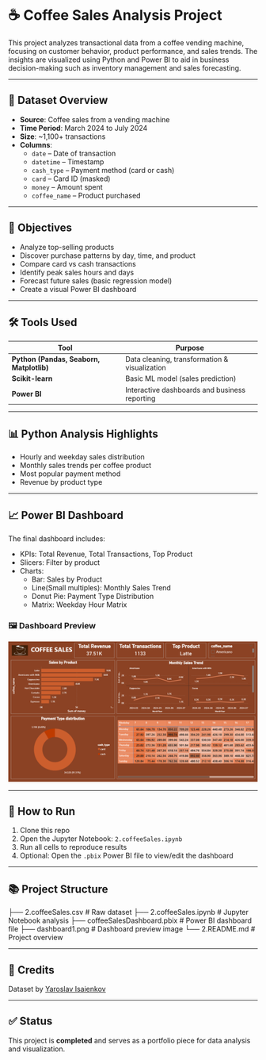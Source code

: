 # ☕ Coffee Sales Analysis Project

This project analyzes transactional data from a coffee vending machine, focusing on customer behavior, product performance, and sales trends. The insights are visualized using Python and Power BI to aid in business decision-making such as inventory management and sales forecasting.

---

## 📁 Dataset Overview

- **Source**: Coffee sales from a vending machine
- **Time Period**: March 2024 to July 2024
- **Size**: ~1,100+ transactions
- **Columns**:
  - `date` – Date of transaction
  - `datetime` – Timestamp
  - `cash_type` – Payment method (card or cash)
  - `card` – Card ID (masked)
  - `money` – Amount spent
  - `coffee_name` – Product purchased

---

## 🎯 Objectives

- Analyze top-selling products
- Discover purchase patterns by day, time, and product
- Compare card vs cash transactions
- Identify peak sales hours and days
- Forecast future sales (basic regression model)
- Create a visual Power BI dashboard

---

## 🛠️ Tools Used

| Tool | Purpose |
|------|--------|
| **Python (Pandas, Seaborn, Matplotlib)** | Data cleaning, transformation & visualization |
| **Scikit-learn** | Basic ML model (sales prediction) |
| **Power BI** | Interactive dashboards and business reporting |

---

## 📊 Python Analysis Highlights

- Hourly and weekday sales distribution
- Monthly sales trends per coffee product
- Most popular payment method
- Revenue by product type

---

## 📈 Power BI Dashboard

The final dashboard includes:
- KPIs: Total Revenue, Total Transactions, Top Product
- Slicers: Filter by product
- Charts:
  - Bar: Sales by Product
  - Line(Small multiples): Monthly Sales Trend
  - Donut Pie: Payment Type Distribution
  - Matrix: Weekday Hour Matrix

### 🖼️ Dashboard Preview

![Power BI Dashboard](dashboard1.png)

---

## 🚀 How to Run

1. Clone this repo
2. Open the Jupyter Notebook: `2.coffeeSales.ipynb`
3. Run all cells to reproduce results
4. Optional: Open the `.pbix` Power BI file to view/edit the dashboard

---

## 📚 Project Structure

├── 2.coffeeSales.csv # Raw dataset
├── 2.coffeeSales.ipynb # Jupyter Notebook analysis
├── coffeeSalesDashboard.pbix # Power BI dashboard file
├── dashboard1.png # Dashboard preview image
└── 2.README.md # Project overview


---

## 📌 Credits

Dataset by [Yaroslav Isaienkov](https://www.kaggle.com/ihelon)

---

## ✅ Status

This project is **completed** and serves as a portfolio piece for data analysis and visualization.


